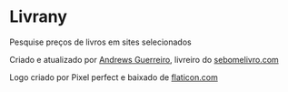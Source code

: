 # Livrany

Pesquise preços de livros em sites selecionados

Criado e atualizado por [Andrews Guerreiro](https://github.com/andguerreiro), livreiro do [sebomelivro.com](https://sebomelivro.com)

Logo criado por Pixel perfect e baixado de [flaticon.com](https://flaticon.com)

